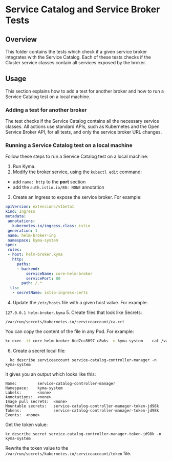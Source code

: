 # Service Catalog and Service Broker Tests

## Overview

This folder contains the tests which check if a given service broker integrates with the Service Catalog. Each of these tests checks if the Cluster service classes contain all services exposed by the broker.

## Usage

This section explains how to add a test for another broker and how to run a Service Catalog test on a local machine.

### Adding a test for another broker

The test checks if the Service Catalog contains all the necessary service classes. All actions use standard APIs, such as Kubernetes and the Open Service Broker API, for all tests, and only the service broker URL changes.

### Running a Service Catalog test on a local machine

Follow these steps to run a Service Catalog test on a local machine:

1. Run Kyma.
2. Modify the broker service, using the `kubectl edit` command:
 - add `name: http` to the **port** section
 - add the `auth.istio.io/80: NONE` annotation

3. Create an Ingress to expose the service broker. For example:

 ```yaml
apiVersion: extensions/v1beta1
kind: Ingress
metadata:
  annotations:
    kubernetes.io/ingress.class: istio
  generation: 1
  name: helm-broker-ing
  namespace: kyma-system
spec:
  rules:
  - host: helm-broker.kyma
    http:
      paths:
      - backend:
          serviceName: core-helm-broker
          servicePort: 80
        path: /.*
   tls:
    - secretName: istio-ingress-certs
```

4. Update the `/etc/hosts` file with a given host value. For example:

  `127.0.0.1 helm-broker.kyma`
5. Create files that look like Secrets:

  `/var/run/secrets/kubernetes.io/serviceaccount/ca.crt`

  You can copy the content of the file in any Pod. For example:
```bash
kc exec -it core-helm-broker-6cd7cc8697-c8wks -n kyma-system -- cat /var/run/secrets/kubernetes.io/serviceaccount/ca.crt
```

6. Create a secret local file:
```
  kc describe serviceaccount service-catalog-controller-manager -n kyma-system
```

  It gives you an output which looks like this:
```
Name:         service-catalog-controller-manager
Namespace:    kyma-system
Labels:       <none>
Annotations:  <none>
Image pull secrets:  <none>
Mountable secrets:   service-catalog-controller-manager-token-jd98k
Tokens:              service-catalog-controller-manager-token-jd98k
Events:  <none>
```

  Get the token value:
```
kc describe secret service-catalog-controller-manager-token-jd98k -n kyma-system
```

  Rewrite the token value to the `/var/run/secrets/kubernetes.io/serviceaccount/token` file.
